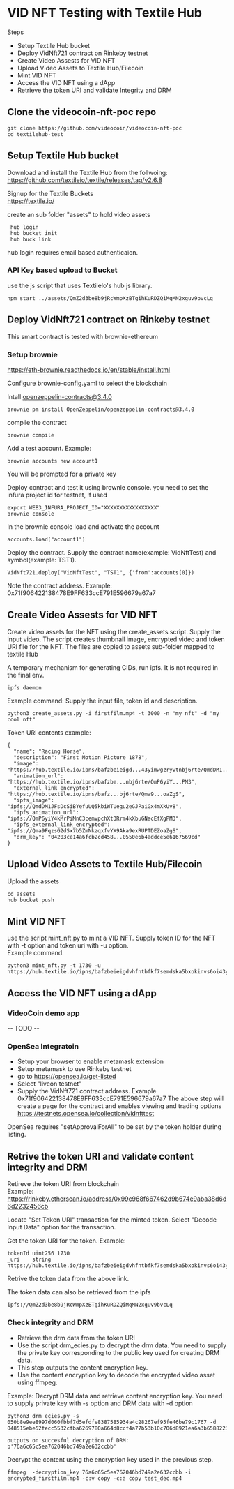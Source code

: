 # VID NFT Testing with Textile Hub

Steps
* Setup Textile Hub bucket
* Deploy VidNft721 contract on Rinkeby testnet
* Create Video Assests for VID NFT
* Upload Video Assets to Textile Hub/Filecoin
* Mint VID NFT
* Access the VID NFT using a dApp
* Retrieve the token URI and validate Integrity and DRM

## Clone the videocoin-nft-poc repo
```
git clone https://github.com/videocoin/videocoin-nft-poc
cd textilehub-test
```

## Setup Textile Hub bucket
Download and install the Textile Hub from the follwoing:  
https://github.com/textileio/textile/releases/tag/v2.6.8  

Signup for the Textile Buckets   
https://textile.io/  

create an sub folder "assets" to hold video assets
```
 hub login
 hub bucket init
 hub buck link
```
hub login requires email based authenticaion.
### API Key based upload to Bucket
use the js script that uses TextileIo's hub js library.


```
npm start ../assets/QmZ2d3be8b9jRcWmpXzBTgihKuRDZQiMqMN2xguv9bvcLq
```

## Deploy VidNft721 contract on Rinkeby testnet
This smart contract is tested with brownie-ethereum

### Setup brownie

https://eth-brownie.readthedocs.io/en/stable/install.html

Configure brownie-config.yaml to select the blockchain

Intall openzeppelin-contracts@3.4.0
```
brownie pm install OpenZeppelin/openzeppelin-contracts@3.4.0
```

compile the contract
```
brownie compile
```

Add a test account. Example:
```
brownie accounts new account1
```
You will be prompted for a private key

Deploy contract and test it using brownie console. you need to set the infura project id for testnet, if used
```
export WEB3_INFURA_PROJECT_ID="XXXXXXXXXXXXXXXXX"
brownie console
```
In the brownie console load and activate the account
```
accounts.load("account1")
```
Deploy the contract. Supply the contract name(example: VidNftTest) and symbol(example: TST1).
```
VidNft721.deploy("VidNftTest", "TST1", {'from':accounts[0]})
```
Note the contract address. Example:  
0x71f906422138478E9FF633ccE791E596679a67a7

## Create Video Assests for VID NFT

Create video assets for the NFT using the create_assets script. Supply the input video. The script creates thumbnail image, encrypted video and token URI file for the NFT. The files are copied to assets sub-folder mapped to textile Hub

A temporary mechanism for generating CIDs, run ipfs. It is not required in the final env.
```
ipfs daemon
```
Example command: Supply the input file, token id and description.

```
python3 create_assets.py -i firstfilm.mp4 -t 3000 -n "my nft" -d "my cool nft"
```
Token URI contents example:
```
{
  "name": "Racing Horse",
  "description": "First Motion Picture 1878",
  "image": "https://hub.textile.io/ipns/bafzbeieigd...43yimwgzryvtnbj6rte/QmdDM1..kUv8",
  "animation_url": "https://hub.textile.io/ipns/bafzbe...nbj6rte/QmP6yiY...PM3",
  "external_link_encrypted": "https://hub.textile.io/ipns/bafz...bj6rte/Qma9...oaZgS",
  "ipfs_image": "ipfs://QmdDM1JFsDcSiBYefuUQ5kbiWTUegu2eGJPaiGx4mXkUv8",
  "ipfs_animation_url": "ipfs://QmP6yiY4kMrPiMnC3cemvpchXt3Rrm4kXbuGNacEfXgPM3",
  "ipfs_external_link_encrypted": "ipfs://Qma9FqzsG2dSx7b5ZmNkzqxfvYX9Aka9exRUPTDEZoaZgS",
  "drm_key": "04203ce14a6fcb2cd458...0550e6b4addce5e6167569cd"
}
```

## Upload Video Assets to Textile Hub/Filecoin
Upload the assets
```
cd assets
hub bucket push
```

## Mint VID NFT
use the script mint_nft.py  to mint a VID NFT. Supply token ID for the NFT with -t option and token uri with -u option.   
Example command.
```
python3 mint_nft.py -t 1730 -u https://hub.textile.io/ipns/bafzbeieigdvhfntbfkf7semdska5bxokinvs6oi43yimwgzryvtnbj6rte/QmZ2d3be8b9jRcWmpXzBTgihKuRDZQiMqMN2xguv9bvcLq
```
## Access the VID NFT using a dApp

### VideoCoin demo app
-- TODO --
### OpenSea Integratoin
* Setup your browser to enable metamask extension
* Setup metamask to use Rinkeby testnet
* go to https://opensea.io/get-listed
* Select "liveon testnet"
* Supply the VidNft721 contract address. Example 0x71f906422138478E9FF633ccE791E596679a67a7
The above step will create a page for the contract and enables viewing and trading options
https://testnets.opensea.io/collection/vidnfttest

OpenSea requires "setApprovalForAll" to be set by the token holder during listing. 

## Retrive the token URI and validate content integrity and DRM
Retireve the token URI from blockchain  
Example:
https://rinkeby.etherscan.io/address/0x99c968f667462d9b674e9aba38d6d6d2232456cb

Locate "Set Token URI" transaction for the minted token.
Select "Decode Input Data" option for the transaction.

Get the token URI for the token. 
Example:  
```
tokenId	uint256	1730
_uri	string	https://hub.textile.io/ipns/bafzbeieigdvhfntbfkf7semdska5bxokinvs6oi43yimwgzryvtnbj6rte/QmZ2d3be8b9jRcWmpXzBTgihKuRDZQiMqMN2xguv9bvcLq
```
Retrive the token data from the above link.

The token data can also be retrieved from the ipfs
```
ipfs://QmZ2d3be8b9jRcWmpXzBTgihKuRDZQiMqMN2xguv9bvcLq
```

### Check integrity and DRM
* Retrieve the drm data from the token URI
* Use the script drm_ecies.py to decrypt the drm data. You need to supply the private key corresponding to the public key used for creating DRM data.
* This step outputs the content encryption key.
* Use the content encryption key to decode the encrypted video asset using ffmpeg.

Example: Decrypt DRM data and retrieve content encryption key. You need to supply private key with -s option and DRM data with -d option
```
python3 drm_ecies.py -s 050b8e9ee8997d060fbbf7d5efdfe8387585934a4c28267ef95fe46be79c1767 -d 048515ebe52fecc5532cfba6269780a664d8ccf4a77b53b10c706d8921ea6a3b658822374efd16e386fdb464cd2e4c0daf172c211462235d5dbb988bb9551b1069abec9cbe27cd64e598ee3e8a74fb170ca31f7714e0f56042aa57249a8086c949f310c124c25623d3735f78954e9e4f2e9ed408e754bfbce98667f924b305e99a

outputs on succesful decryption of DRM:
b'76a6c65c5ea762046bd749a2e632ccbb'
```
Decrypt the content using the encryption key used in the previous step.
```
ffmpeg  -decryption_key 76a6c65c5ea762046bd749a2e632ccbb -i encrypted_firstfilm.mp4 -c:v copy -c:a copy test_dec.mp4
```